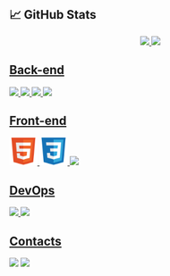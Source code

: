 ## &#x1f4c8; GitHub Stats
<div align="center"> 
  <a href="https://github.com/barcelosguitar">
  <img height="150em" src="https://github-readme-stats.vercel.app/api?  username=barcelosguitar&show_icons=true&theme=github_dark&include_all_commits=true&count_private=true"/>
  <img height="150em" src="https://github-readme-stats.vercel.app/api/top-langs/?username=barcelosguitar&layout=compact&langs_count=7&theme=github_dark"/>
</div>

## Back-end
<img src="https://cdn.jsdelivr.net/gh/devicons/devicon/icons/java/java-original.svg" height="50"/>
<img src="https://cdn.jsdelivr.net/gh/devicons/devicon/icons/spring/spring-original.svg" height="50"/>
<img src="https://cdn.jsdelivr.net/gh/devicons/devicon/icons/nodejs/nodejs-original.svg" height="50"/>
<img src="https://cdn.jsdelivr.net/gh/devicons/devicon/icons/typescript/typescript-original.svg" height="50"/>

## Front-end
<img src="https://raw.githubusercontent.com/devicons/devicon/master/icons/html5/html5-original.svg" height="50"/>
<img src="https://raw.githubusercontent.com/devicons/devicon/master/icons/css3/css3-original.svg"   height="50"/>
<img src="https://cdn.jsdelivr.net/gh/devicons/devicon/icons/figma/figma-original.svg" height="50"/>

## DevOps
<img src="https://cdn.jsdelivr.net/gh/devicons/devicon/icons/docker/docker-original.svg" height="50"/>
<img src="https://cdn.jsdelivr.net/gh/devicons/devicon/icons/git/git-original.svg" height="50"/>
  
## Contacts
  
<a href="https://www.linkedin.com/in/matheus-barcelos-39bbb2214/" target="_blank"><img src="https://img.shields.io/badge/-LinkedIn-%230077B5?style=for-the-badge&logo=linkedin&logoColor=white" target="_blank"></a>
<a href = "mailto:barcelosm1996@gmail.com"><img src="https://img.shields.io/badge/Gmail-D14836?style=for-the-badge&logo=gmail&logoColor=white" target="_blank"></a>

